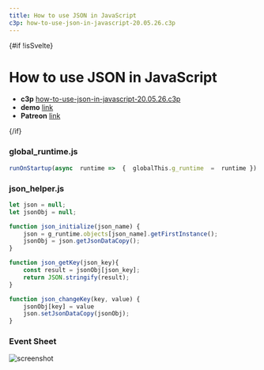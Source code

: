 ```yaml
---
title: How to use JSON in JavaScript
c3p: how-to-use-json-in-javascript-20.05.26.c3p
---
```


<script>
import { base } from '$app/paths';
console.log(window.location.href);
const isSvelte = (window.location.href.substring(window.location.href.length - 9)) !== "readme.md";
</script>



{#if !isSvelte} 
# How to use JSON in JavaScript

* **c3p** [how-to-use-json-in-javascript-20.05.26.c3p](source/c3p/how-to-use-json-in-javascript-20.05.26.c3p)
* **demo** [link](demo)
* **Patreon** [link](https://patreon.com/el3um4s)
  
{/if}




### global_runtime.js

```javascript
runOnStartup(async  runtime =>  {  globalThis.g_runtime  =  runtime })
```

### json_helper.js

```javascript
let json = null;
let jsonObj = null;

function json_initialize(json_name) {
	json = g_runtime.objects[json_name].getFirstInstance();
	jsonObj = json.getJsonDataCopy();
}

function json_getKey(json_key){
	const result = jsonObj[json_key];
	return JSON.stringify(result);
}

function json_changeKey(key, value) {
	jsonObj[key] = value
	json.setJsonDataCopy(jsonObj);
}
```

### Event Sheet

![screenshot](screenshot.png)
